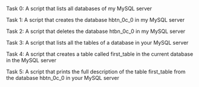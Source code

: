 Task 0:
A script that lists all databases of my MySQL server

Task 1:
A script that creates the database hbtn_0c_0 in my MySQL server

Task 2:
A script that deletes the database htbn_0c_0 in my MySQL server

Task 3:
A script that lists all the tables of a database in your MySQL server

Task 4:
A script that creates a table called first_table in the current database in the MySQL server

Task 5:
A script that prints the full description of the table first_table from the database hbtn_0c_0 in your MySQL server
